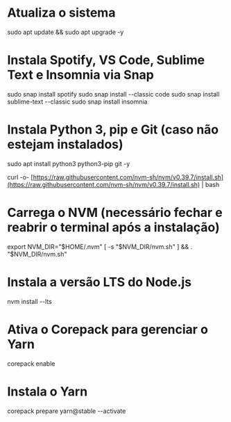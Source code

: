 # Atualiza o sistema
sudo apt update && sudo apt upgrade -y

# Instala Spotify, VS Code, Sublime Text e Insomnia via Snap
sudo snap install spotify
sudo snap install --classic code
sudo snap install sublime-text --classic
sudo snap install insomnia

# Instala Python 3, pip e Git (caso não estejam instalados)
sudo apt install python3 python3-pip git -y

curl -o- [https://raw.githubusercontent.com/nvm-sh/nvm/v0.39.7/install.sh](https://raw.githubusercontent.com/nvm-sh/nvm/v0.39.7/install.sh) | bash

# Carrega o NVM (necessário fechar e reabrir o terminal após a instalação)
export NVM_DIR="$HOME/.nvm"
[ -s "$NVM_DIR/nvm.sh" ] && \. "$NVM_DIR/nvm.sh"

# Instala a versão LTS do Node.js
nvm install --lts

# Ativa o Corepack para gerenciar o Yarn
corepack enable

# Instala o Yarn
corepack prepare yarn@stable --activate
